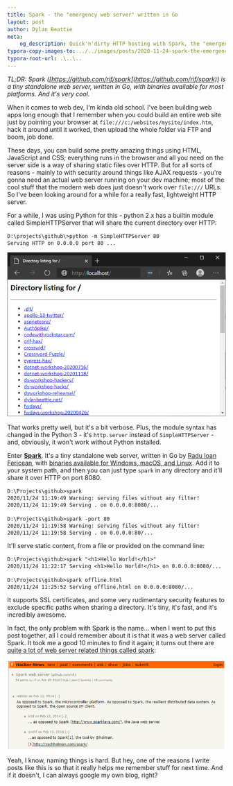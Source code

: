 ```yaml
---
title: Spark - the "emergency web server" written in Go
layout: post
author: Dylan Beattie
meta:
    og_description: Quick'n'dirty HTTP hosting with Spark, the "emergency web server"
typora-copy-images-to: ../../images/posts/2020-11-24-spark-the-emergency-web-server/
typora-root-url: .\..\..
---
```

*TL;DR: Spark ([https://github.com/rif/spark](https://github.com/rif/spark)) is a tiny standalone web server, written in Go, with binaries available for most platforms. And it's very cool.*

When it comes to web dev, I'm kinda old school. I've been building web apps long enough that I remember when you could build an entire web site just by pointing your browser at `file:///c:/websites/mysite/index.htm`, hack it around until it worked, then upload the whole folder via FTP and boom, job done.

These days, you can build some pretty amazing things using HTML, JavaScript and CSS; everything runs in the browser and all you need on the server side is a way of sharing static files over HTTP. But for all sorts of reasons - mainly to with security around things like AJAX requests - you're gonna need an actual web server running on your dev machine; most of the cool stuff that the modern web does just doesn't work over `file:///` URLs. So I've been looking around for a while for a really fast, lightweight HTTP server.

For a while, I was using Python for this - python 2.x has a builtin module called SimpleHTTPServer that will share the current directory over HTTP:

````
D:\projects\github\>python -m SimpleHTTPServer 80
Serving HTTP on 0.0.0.0 port 80 ...
````

![image-20201124104555262](/images/posts/2020-11-24-spark-the-emergency-web-server/image-20201124104555262.png)

That works pretty well, but it's a bit verbose. Plus, the module syntax has changed in the Python 3 - it's `http.server` instead of `SimpleHTTPServer` - and, obviously, it won't work without Python installed.

Enter **[Spark](https://github.com/rif/spark)**. It's a tiny standalone web server, written in Go by [Radu Ioan Fericean](https://www.fericean.ro/), with [binaries available for Windows, macOS, and Linux](https://github.com/rif/spark/releases). Add it to your system path, and then you can just type `spark` in any directory and it'll share it over HTTP on port 8080.

```
D:\Projects\github>spark
2020/11/24 11:19:49 Warning: serving files without any filter!
2020/11/24 11:19:49 Serving . on 0.0.0.0:8080/...

D:\Projects\github>spark -port 80
2020/11/24 11:19:58 Warning: serving files without any filter!
2020/11/24 11:19:58 Serving . on 0.0.0.0:80/...
```

 It'll serve static content, from a file or provided on the command line:

```
D:\Projects\github>spark "<h1>Hello World!</h1>"
2020/11/24 11:22:17 Serving <h1>Hello World!</h1> on 0.0.0.0:8080/...

D:\Projects\github>spark offline.html
2020/11/24 11:25:52 Serving offline.html on 0.0.0.0:8080/...
```

It supports SSL certificates, and some very rudimentary security features to exclude specific paths when sharing a directory. It's tiny, it's fast, and it's incredibly awesome.

In fact, the only problem with Spark is the name... when I went to put this post together, all I could remember about it is that it was a web server called Spark. It took me a good 10 minutes to find it again; it turns out there are [quite a lot of web server related things called spark](https://www.google.com/search?q=spark+web+server):

![[image-20201124113121663](https://news.ycombinator.com/item?id=7224162)](/images/posts/2020-11-24-spark-the-emergency-web-server/image-20201124113121663.png)

Yeah, I know, naming things is hard. But hey, one of the reasons I write posts like this is so that it really helps me remember stuff for next time. And if it doesn't, I can always google my own blog, right?